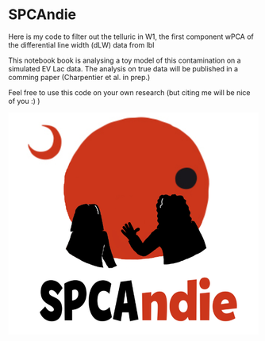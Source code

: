 # SPCAndie

Here is my code to filter out the telluric in W1, the first component wPCA of the differential line width (dLW) data from lbl

This notebook book is analysing a toy model of this contamination on a simulated EV Lac data. 
The analysis on true data will be published in a comming paper (Charpentier et al. in prep.) 

Feel free to use this code on your own research (but citing me will be nice of you :) ) 

![SPCAndie logo](https://github.com/Paul-Charpentier/SPCAndie/blob/main/SPCAndie_logo.png)
